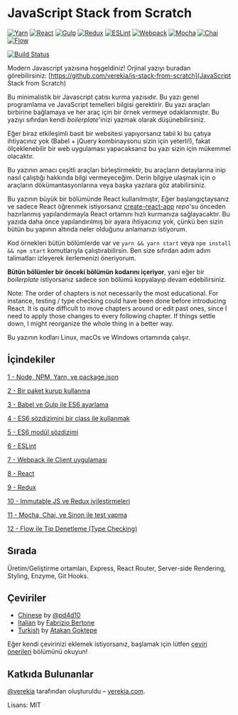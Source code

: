 # JavaScript Stack from Scratch

[![Yarn](/img/yarn.png)](https://yarnpkg.com/)
[![React](/img/react.png)](https://facebook.github.io/react/)
[![Gulp](/img/gulp.png)](http://gulpjs.com/)
[![Redux](/img/redux.png)](http://redux.js.org/)
[![ESLint](/img/eslint.png)](http://eslint.org/)
[![Webpack](/img/webpack.png)](https://webpack.github.io/)
[![Mocha](/img/mocha.png)](https://mochajs.org/)
[![Chai](/img/chai.png)](http://chaijs.com/)
[![Flow](/img/flow.png)](https://flowtype.org/)

[![Build Status](https://travis-ci.org/verekia/js-stack-from-scratch.svg?branch=master)](https://travis-ci.org/verekia/js-stack-from-scratch)

Modern Javascript yazısına hoşgeldiniz! Orjinal yazıyı buradan görebilirsiniz: [https://github.com/verekia/js-stack-from-scratch](JavaScript Stack from Scratch)

Bu minimalistik bir Javascript çatısı kurma yazısıdır. Bu yazı genel programlama ve JavaScript temelleri bilgisi gerektirir. Bu yazı araçları birbirine bağlamaya ve her araç için bir örnek vermeye odaklanmıştır. Bu yazıyı sıfırdan kendi *boilerplate*'inizi yazmak olarak düşünebilirsiniz.

Eğer biraz etkileşimli basit bir websitesi yapıyorsanız tabii ki bu çatıya ihtiyacınız yok (Babel + jQuery kombinaysonu sizin için yeterli!), fakat ölçeklenebilir bir web uygulaması yapacaksanız bu yazı sizin için mükemmel olacaktır.

Bu yazının amacı çeşitli araçları birleştirmektir, bu araçların detaylarına inip nasıl çalıştığı hakkında bilgi vermeyeceğim. Derin bilgiye ulaşmak için o araçların dökümantasyonlarına veya başka yazılara göz atabilirsiniz. 

Bu yazının büyük bir bölümünde React kullanılmıştır, Eğer başlangıçtaysanız ve sadece React öğrenmek istiyorsanız [create-react-app](https://github.com/facebookincubator/create-react-app) *repo*'su önceden hazırlanmış yapılandırmayla React ortamını hızlı kurmanıza sağlayacaktır. Bu yazıda daha önce yapılandırılmış bir ayara ihtiyacınız yok, çünkü ben sizin bütün bu yapının altında neler olduğunu anlamanızı istiyorum.

Kod örnekleri bütün bölümlerde var ve `yarn && yarn start` veya `npm install && npm start` komutlarıyla çalıştırabilirsin. Ben size sıfırdan adım adım talimatları izleyerek ilerlemenizi öneriyorum.

**Bütün bölümler bir önceki bölümün kodarını içeriyor**, yani eğer bir *boilerplate* istiyorsanız sadece son bölümü kopyalayıp devam edebilirsiniz. 

Note: The order of chapters is not necessarily the most educational. For instance, testing / type checking could have been done before introducing React. It is quite difficult to move chapters around or edit past ones, since I need to apply those changes to every following chapter. If things settle down, I might reorganize the whole thing in a better way.

Bu yazının kodları Linux, macOs ve Windows ortamında çalışır.

## İçindekiler

[1 - Node, NPM, Yarn, ve package.json](/tutorial/1-node-npm-yarn-package-json)

[2 - Bir paket kurup kullanma](/tutorial/2-packages)

[3 - Babel ve Gulp ile ES6 ayarlama](/tutorial/3-es6-babel-gulp)

[4 - ES6 sözdizimini bir class ile kullanmak](/tutorial/4-es6-syntax-class)

[5 - ES6 modül sözdizimi](/tutorial/5-es6-modules-syntax)

[6 - ESLint](/tutorial/6-eslint)

[7 - Webpack ile Client uygulaması](/tutorial/7-client-webpack)

[8 - React](/tutorial/8-react)

[9 - Redux](/tutorial/9-redux)

[10 - Immutable JS ve Redux iyileştirmeleri](/tutorial/10-immutable-redux-improvements)

[11 - Mocha, Chai, ve Sinon ile test yapma](/tutorial/11-testing-mocha-chai-sinon)

[12 - Flow ile Tip Denetleme (Type Checking)](/tutorial/12-flow)

## Sırada

Üretim/Geliştirme ortamları, Express, React Router, Server-side Rendering, Styling, Enzyme, Git Hooks.

## Çeviriler

- [Chinese](https://github.com/pd4d10/js-stack-from-scratch) by [@pd4d10](http://github.com/pd4d10)
- [Italian](https://github.com/fbertone/js-stack-from-scratch) by [Fabrizio Bertone](https://github.com/fbertone)
- [Turkish](https://github.com/atakangktepe/js-stack-from-scratch) by [Atakan Goktepe](https://github.com/atakangktepe)

Eğer kendi çevirinizi eklemek istiyorsanız, başlamak için lütfen [çeviri önerileri](/how-to-translate.md) bölümünü okuyun!

## Katkıda Bulunanlar

[@verekia](https://twitter.com/verekia) tarafından oluşturuldu – [verekia.com](http://verekia.com/).

Lisans: MIT
